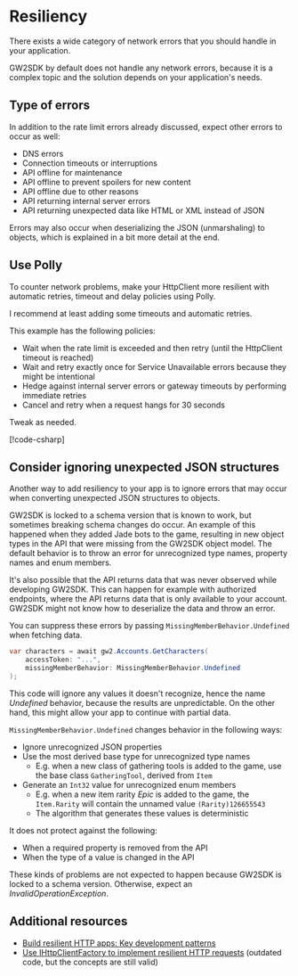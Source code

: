 # Resiliency

There exists a wide category of network errors that you should handle in your application.

GW2SDK by default does not handle any network errors, because it is a complex topic and the solution depends on your application's needs.

## Type of errors

In addition to the rate limit errors already discussed, expect other errors to occur as well:

- DNS errors
- Connection timeouts or interruptions
- API offline for maintenance
- API offline to prevent spoilers for new content
- API offline due to other reasons
- API returning internal server errors
- API returning unexpected data like HTML or XML instead of JSON

Errors may also occur when deserializing the JSON (unmarshaling) to objects, which is explained in a bit more detail at the end.

## Use Polly

To counter network problems, make your HttpClient more resilient with automatic retries, timeout and delay policies using Polly.

I recommend at least adding some timeouts and automatic retries.

This example has the following policies:

- Wait when the rate limit is exceeded and then retry (until the HttpClient timeout is reached)
- Wait and retry exactly once for Service Unavailable errors because they might be intentional
- Hedge against internal server errors or gateway timeouts by performing immediate retries
- Cancel and retry when a request hangs for 30 seconds

Tweak as needed.

[!code-csharp[](../../samples/PollyUsage/Program.cs)]

## Consider ignoring unexpected JSON structures

Another way to add resiliency to your app is to ignore errors that may occur when converting unexpected JSON structures to objects.

GW2SDK is locked to a schema version that is known to work, but sometimes breaking schema changes do occur. An example of this happened when they added Jade bots to the game, resulting in new object types in the API that were missing from the GW2SDK object model. The default behavior is to throw an error for unrecognized type names, property names and enum members.

It's also possible that the API returns data that was never observed while developing GW2SDK. This can happen for example with authorized endpoints, where the API returns data that is only available to your account. GW2SDK might not know how to deserialize the data and throw an error.

You can suppress these errors by passing `MissingMemberBehavior.Undefined` when fetching data.

``` csharp
var characters = await gw2.Accounts.GetCharacters(
    accessToken: "...",
    missingMemberBehavior: MissingMemberBehavior.Undefined
);
```

This code will ignore any values it doesn't recognize, hence the name _Undefined_ behavior, because the results are unpredictable. On the other hand, this might allow your app to continue with partial data.

`MissingMemberBehavior.Undefined` changes behavior in the following ways:

- Ignore unrecognized JSON properties
- Use the most derived base type for unrecognized type names
  - E.g. when a new class of gathering tools is added to the game, use the base class `GatheringTool`, derived from `Item`
- Generate an `Int32` value for unrecognized enum members
  - E.g. when a new item rarity _Epic_ is added to the game, the `Item.Rarity` will contain the unnamed value `(Rarity)126655543`
  - The algorithm that generates these values is deterministic

It does not protect against the following:

- When a required property is removed from the API
- When the type of a value is changed in the API

These kinds of problems are not expected to happen because GW2SDK is locked to a schema version. Otherwise, expect an _InvalidOperationException_.

## Additional resources

- [Build resilient HTTP apps: Key development patterns](https://learn.microsoft.com/en-us/dotnet/core/resilience/http-resilience)
- [Use IHttpClientFactory to implement resilient HTTP requests](https://learn.microsoft.com/en-us/dotnet/architecture/microservices/implement-resilient-applications/use-httpclientfactory-to-implement-resilient-http-requests) (outdated code, but the concepts are still valid)

